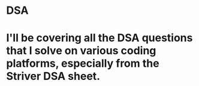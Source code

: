 # DSA
# I'll be covering all the DSA questions that I solve on various coding platforms, especially from the Striver DSA sheet.